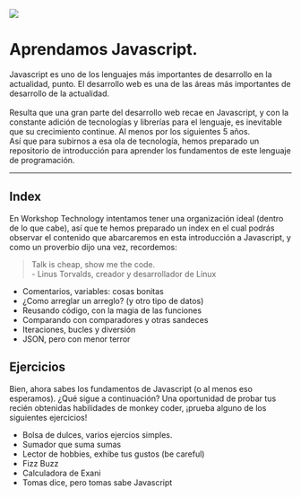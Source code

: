 ![](https://github.com/WorkshopTechnology/Materiales/blob/master/Talleres/CuentosDeJavascript/GroovyDoodle.svg)
# Aprendamos Javascript.

Javascript es uno de los lenguajes más importantes de desarrollo en la actualidad, punto. El desarrollo web es una de las áreas más importantes de desarrollo de la actualidad.
<br>
<br>
Resulta que una gran parte del desarrollo web recae en Javascript, y con la constante adición de tecnologías y librerías para el lenguaje, es inevitable que su crecimiento continue. Al menos por los siguientes 5 años. 
<br>
Así que para subirnos a esa ola de tecnología, hemos preparado un repositorio de introducción para aprender los fundamentos de este lenguaje de programación.
___
## Index
En Workshop Technology intentamos tener una organización ideal (dentro de lo que cabe), así que te hemos preparado un index en el cual podrás observar el contenido que abarcaremos en esta introducción a Javascript, y como un proverbio dijo una vez, recordemos:
> Talk is cheap, show me the code.
> <br>- Linus Torvalds, creador y desarrollador de Linux

* Comentarios, variables: cosas bonitas
* ¿Como arreglar un arreglo? (y otro tipo de datos)
* Reusando código, con la magia de las funciones
* Comparando con comparadores y otras sandeces
* Iteraciones, bucles y diversión
* JSON, pero con menor terror

## Ejercicios
Bien, ahora sabes los fundamentos de Javascript (o al menos eso esperamos). ¿Qué sigue a continuación? Una oportunidad de probar
tus recién obtenidas habilidades de monkey coder, ¡prueba alguno de los siguientes ejercicios!
* Bolsa de dulces, varios ejercios simples.
* Sumador que suma sumas
* Lector de hobbies, exhibe tus gustos (be careful)
* Fizz Buzz
* Calculadora de Exani
* Tomas dice, pero tomas sabe Javascript
